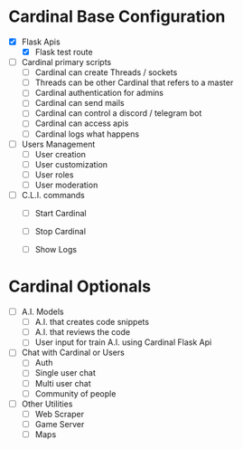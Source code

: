 
# Cardinal Base Configuration

- [x] Flask Apis
  - [x] Flask test route

- [ ] Cardinal primary scripts
  - [ ] Cardinal can create Threads / sockets
  - [ ] Threads can be other Cardinal that refers to a master
  - [ ] Cardinal authentication for admins
  - [ ] Cardinal can send mails
  - [ ] Cardinal can control a discord / telegram bot
  - [ ] Cardinal can access apis
  - [ ] Cardinal logs what happens

- [ ] Users Management
  - [ ] User creation
  - [ ] User customization
  - [ ] User roles
  - [ ] User moderation

- [ ] C.L.I. commands
  - [ ] Start Cardinal
  - [ ] Stop Cardinal
  - [ ] Show Logs


# Cardinal Optionals

- [ ] A.I. Models
  - [ ] A.I. that creates code snippets
  - [ ] A.I. that reviews the code
  - [ ] User input for train A.I. using Cardinal Flask Api

- [ ] Chat with Cardinal or Users
  - [ ] Auth
  - [ ] Single user chat
  - [ ] Multi user chat
  - [ ] Community of people

- [ ] Other Utilities
  - [ ] Web Scraper
  - [ ] Game Server
  - [ ] Maps
